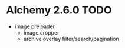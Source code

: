 # Alchemy 2.6.0 TODO

* image preloader
  * image cropper
  * archive overlay filter/search/pagination